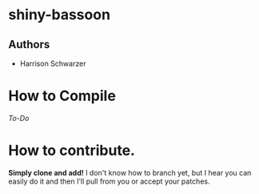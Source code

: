 # shiny-bassoon

## Authors
- Harrison Schwarzer

# How to Compile 
_To-Do_

# How to contribute.
__Simply clone and add!__
I don't know how to branch yet, but I hear you can easily do it and
then I'll pull from you or accept your patches.
